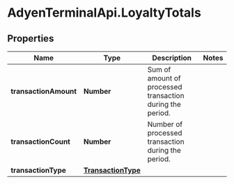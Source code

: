 # AdyenTerminalApi.LoyaltyTotals

## Properties

Name | Type | Description | Notes
------------ | ------------- | ------------- | -------------
**transactionAmount** | **Number** | Sum of amount of processed transaction during the period. | 
**transactionCount** | **Number** | Number of processed transaction during the period. | 
**transactionType** | [**TransactionType**](TransactionType.md) |  | 


